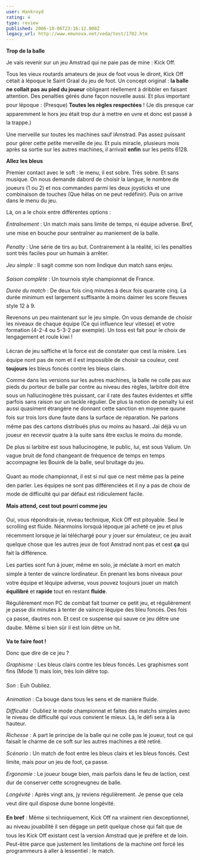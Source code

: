 ```yaml
---
user: Hankroyd
rating: 4
type: review
published: 2006-10-06T23:16:12.000Z
legacy_url: http://www.emunova.net/veda/test/1702.htm
---
```

**Trop de la balle**  

  

Je vais revenir sur un jeu Amstrad qui ne paie pas de mine : Kick Off.  

Tous les vieux routards amateurs de jeux de foot vous le diront, Kick Off cétait à lépoque le Saint Graal du jeu de foot. Un concept original : **la balle ne collait pas au pied du joueur** obligeant réellement à dribbler en faisant attention. Des penalties gérés dune façon nouvelle aussi. Et plus important pour lépoque : (Presque) **Toutes les règles respectées** ! (Je dis presque car apparemment le hors jeu était trop dur à mettre en uvre et donc est passé à la trappe.)  

  

Une merveille sur toutes les machines sauf lAmstrad. Pas assez puissant pour gérer cette petite merveille de jeu. Et puis miracle, plusieurs mois après sa sortie sur les autres machines, _il_ arrivait **enfin** sur les petits 6128\.  

  

  

**Allez les bleus**  

  

Premier contact avec le soft : le menu, il est sobre. Très sobre. Et sans musique. On nous demande dabord de choisir la langue, le nombre de joueurs (1 ou 2) et nos commandes parmi les deux joysticks et une combinaison de touches (Que hélas on ne peut redéfinir). Puis on arrive dans le menu du jeu.  

Là, on a le choix entre différentes options :  

  

_Entraînement_ : Un match mais sans limite de temps, ni équipe adverse. Bref, une mise en bouche pour sentraîner au maniement de la balle.  

  

_Penalty_ : Une série de tirs au but. Contrairement à la réalité, ici les penalties sont très faciles pour un humain à arrêter.  

  

_Jeu simple_ : Il sagit comme son nom lindique dun match sans enjeu.  

  

_Saison complète_ : Un tournois style championnat de France.  

  

_Durée du match_ : De deux fois cinq minutes à deux fois quarante cinq. La durée minimum est largement suffisante à moins daimer les score fleuves style 12 à 9\.  

  

Revenons un peu maintenant sur le jeu simple. On vous demande de choisir les niveaux de chaque équipe (Ce qui influence leur vitesse) et votre formation (4-2-4 ou 5-3-2 par exemple). Un toss est fait pour le choix de lengagement et roule kiwi !  

Lécran de jeu saffiche et la force est de constater que cest la misère. Les équipe nont pas de nom et il est impossible de choisir sa couleur, cest **toujours** les bleus foncés contre les bleus clairs.  

  

Comme dans les versions sur les autres machines, la balle ne colle pas aux pieds du porteur de balle par contre au niveau des règles, larbitre doit être sous un hallucinogène très puissant, car il rate des fautes évidentes et siffle parfois sans raison sur un tackle régulier. De plus la notion de penalty lui est aussi quasiment étrangère ne donnant cette sanction en moyenne quune fois sur trois lors dune faute dans la surface de réparation. Ne parlons même pas des cartons distribués plus ou moins au hasard. Jai déjà vu un joueur en recevoir quatre à la suite sans être exclus le moins du monde.  

  

De plus si larbitre est sous hallucinogène, le public, lui, est sous Valium. Un vague bruit de fond changeant de fréquence de temps en temps accompagne les Bouink de la balle, seul bruitage du jeu.  

  

Quant au mode championnat, il est si nul que ce nest même pas la peine den parler. Les équipes ne sont pas différenciées et il ny a pas de choix de mode de difficulté qui par défaut est ridiculement facile.  

  

**Mais attend, cest tout pourri comme jeu**  

  

Oui, vous répondrais-je, niveau technique, Kick Off est pitoyable. Seul le scrolling est fluide. Néanmoins lorsquà lépoque jai acheté ce jeu et plus récemment lorsque je lai téléchargé pour y jouer sur émulateur, ce jeu avait quelque chose que les autres jeux de foot Amstrad nont pas et cest **ça** qui fait la différence.  

Les parties sont fun à jouer, même en solo, je méclate à mort en match simple à tenter de vaincre lordinateur. En prenant les bons niveaux pour votre équipe et léquipe adverse, vous pouvez toujours jouer un match **équilibré** et **rapide** tout en restant **fluide**.  

Régulièrement mon PC de combat fait tourner ce petit jeu, et régulièrement je passe dix minutes à tenter de vaincre léquipe des bleu foncés. Des fois ça passe, dautres non. Et cest ce suspense qui sauve ce jeu dêtre une daube. Même si bien sûr il est loin dêtre un hit.  

  

**Va te faire foot !**  

  

Donc que dire de ce jeu ?  

  

_Graphisme_ : Les bleus clairs contre les bleus foncés. Les graphismes sont fins (Mode 1) mais loin, très loin dêtre top.  

  

_Son_ : Euh Oubliez.  

  

_Animation_ : Ca bouge dans tous les sens et de manière fluide.  

  

_Difficulté_ : Oubliez le mode championnat et faites des matchs simples avec le niveau de difficulté qui vous convient le mieux. Là, le défi sera à la hauteur.  

  

_Richesse_ : A part le principe de la balle qui ne colle pas le joueur, tout ce qui faisait le charme de ce soft sur les autres machines a été retiré.  

  

_Scénario_ : Un match de foot entre les bleus clairs et les bleus foncés. Cest limite, mais pour un jeu de foot, ça passe.  

  

_Ergonomie_ : Le joueur bouge bien, mais parfois dans le feu de laction, cest dur de conserver cette scrogneugneu de balle.  

  

_Longévité_ : Après vingt ans, jy reviens régulièrement. Je pense que cela veut dire quil dispose dune bonne longévité.  

  

**En bref** : Même si techniquement, Kick Off na vraiment rien dexceptionnel, au niveau jouabilité il sen dégage un petit quelque chose qui fait que de tous les Kick Off existant cest la version Amstrad que je préfère et de loin. Peut-être parce que justement les limitations de la machine ont forcé les programmeurs à aller à lessentiel : le match.